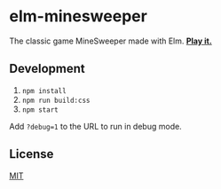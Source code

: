 # elm-minesweeper

The classic game MineSweeper made with Elm. **[Play it.][play]**

[play]: https://lydell.github.io/elm-minesweeper/

## Development

1. `npm install`
2. `npm run build:css`
3. `npm start`

Add `?debug=1` to the URL to run in debug mode.

## License

[MIT](LICENSE)
